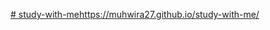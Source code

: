 [# study-with-me](https://muhwira27.github.io/study-with-me/)https://muhwira27.github.io/study-with-me/
